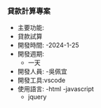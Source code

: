 ### 貸款計算專案
- 主要功能:
- 貸款試算
- 開發時間:
    -2024-1-25
- 開發週期:
    - 一天
- 開發人員:
    -吳佩宜    
- 開發工具:vscode
- 使用語言:
    -html
    -javascript
    - jquery

